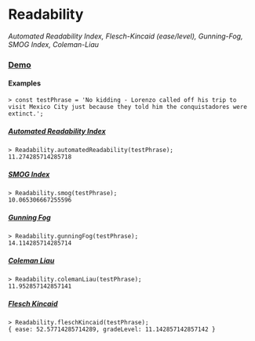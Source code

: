 Readability
===========
_Automated Readability Index, Flesch-Kincaid (ease/level), Gunning-Fog, SMOG Index, Coleman-Liau_

### **[Demo](http://brbcoding.github.io/Readability/)**

#### Examples
```
> const testPhrase = 'No kidding - Lorenzo called off his trip to visit Mexico City just because they told him the conquistadores were extinct.';
```
##### [Automated Readability Index](https://en.wikipedia.org/wiki/Automated_readability_index)
```
> Readability.automatedReadability(testPhrase);
11.274285714285718
```
##### [SMOG Index](https://en.wikipedia.org/wiki/SMOG)
```
> Readability.smog(testPhrase);
10.065306667255596
```
##### [Gunning Fog](https://en.wikipedia.org/wiki/Gunning_fog_index)
```
> Readability.gunningFog(testPhrase);
14.114285714285714
```
##### [Coleman Liau](https://en.wikipedia.org/wiki/Coleman%E2%80%93Liau_index)
```
> Readability.colemanLiau(testPhrase);
11.952857142857141
```
##### [Flesch Kincaid](https://en.wikipedia.org/wiki/Flesch%E2%80%93Kincaid_readability_tests)
```
> Readability.fleschKincaid(testPhrase);
{ ease: 52.57714285714289, gradeLevel: 11.142857142857142 }
```

